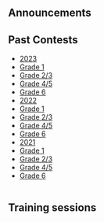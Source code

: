 <div class="row">
  <div class="column">
     <h2> Announcements </h2>
    <h2> Past Contests </h2>
    <p>
      <ul>
        <li> <a href="https://MerrickMath.github.io"> 2023 </a>  </li>
        <li> <a href="https://vchan2.github.io"> Grade 1 </a>  </li>
        <li> <a href="https://vchan2.github.io"> Grade 2/3 </a>  </li>
        <li> <a href="https://MerrickMath.github.io"> Grade 4/5 </a>  </li>
         <li> <a href="https://MerrickMath.github.io"> Grade 6 </a>  </li>
        <li> <a href="https://vchan2.github.io"> 2022 </a>  </li>
         <li> <a href="https://vchan2.github.io"> Grade 1 </a>  </li>
        <li> <a href="https://vchan2.github.io"> Grade 2/3 </a>  </li>
        <li> <a href="https://MerrickMath.github.io"> Grade 4/5 </a>  </li>
         <li> <a href="https://MerrickMath.github.io"> Grade 6 </a>  </li>
        <li> <a href="https://vchan2.github.io"> 2021 </a>  </li>
         <li> <a href="https://vchan2.github.io"> Grade 1 </a>  </li>
        <li> <a href="https://vchan2.github.io"> Grade 2/3 </a>  </li>
        <li> <a href="https://MerrickMath.github.io"> Grade 4/5 </a>  </li>
         <li> <a href="https://MerrickMath.github.io"> Grade 6 </a>  </li>
      </ul> 
    </p>
  
  </div>
  <div class="column">
    <h2> Training sessions </h2>
    <p>
      <ul>
        <!--
               <li> <a href="https://forms.gle/DZttRC35TUTXBnS48"> Pi Day t-shirt Contest 2023 </a>  </li>
         <li> <a href="https://forms.gle/49pb1BB7Ui55rvN28"> February Break Math Comics Challenge 2023 </a>  </li>
      </ul> 
    </p>
    
  </div>
  <div class="column">
    <h2> Contests </h2><p>
      <ul>
        
        <!--
        <li><b>RESMC</b> ZZZZZZ- <a href="https://renertmath.github.io/contests/nameourcontest" target="_blank">XXXX</a></li>
        <li><a href="https://renertmath.github.io/contests/renertrabbit.md" target="_blank">Renert Contest: registration and information</a> </li>
-->
      </ul> 
    </p>
</div></div>

<div class="row">
 <div class="column">
    <h2> Cool Stuff </h2>
    <p>
      <ul>
        <li><a href="https://renertmath.github.io/pi">pi</a></li>
        <li><a href="https://www.3blue1brown.com"> 3 Blue 1 Brown </a> </li>
              </ul> 
    </p>
</div>

<div class="row">
 <div class="column">
    <h2> Useful Links </h2>
    <p>
      <ul>
        <li><a href="https://docs.google.com/document/d/1NkvDu8ZAuVWBqDF-OmXuU11pMCPjrcG8pBlrv2RB0WE/edit?usp=sharing">RTC information</a></li>
      </ul> 
    </p>
</div></div>
